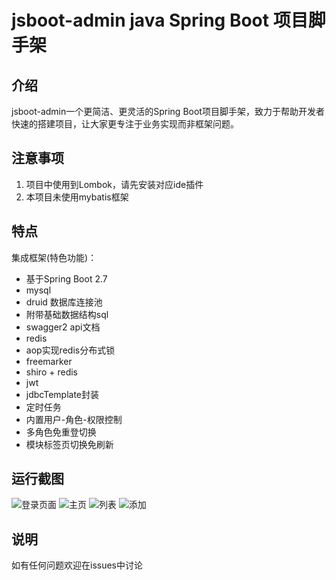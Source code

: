 # jsboot-admin java Spring Boot 项目脚手架

## 介绍

jsboot-admin一个更简洁、更灵活的Spring Boot项目脚手架，致力于帮助开发者快速的搭建项目，让大家更专注于业务实现而非框架问题。

## 注意事项

1. 项目中使用到Lombok，请先安装对应ide插件
2. 本项目未使用mybatis框架

## 特点

集成框架(特色功能)：
- 基于Spring Boot 2.7
- mysql 
- druid 数据库连接池
- 附带基础数据结构sql
- swagger2 api文档
- redis
- aop实现redis分布式锁
- freemarker
- shiro + redis
- jwt
- jdbcTemplate封装
- 定时任务
- 内置用户-角色-权限控制
- 多角色免重登切换
- 模块标签页切换免刷新

## 运行截图

![登录页面](https://wubaoguo.oss-cn-qingdao.aliyuncs.com/github/0.png)
![主页](https://wubaoguo.oss-cn-qingdao.aliyuncs.com/github/1.png)
![列表](https://wubaoguo.oss-cn-qingdao.aliyuncs.com/github/2.png)
![添加](https://wubaoguo.oss-cn-qingdao.aliyuncs.com/github/3.png)

## 说明

如有任何问题欢迎在issues中讨论
